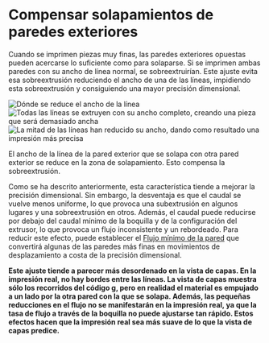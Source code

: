 Compensar solapamientos de paredes exteriores
====
Cuando se imprimen piezas muy finas, las paredes exteriores opuestas pueden acercarse lo suficiente como para solaparse. Si se imprimen ambas paredes con su ancho de línea normal, se sobreextruirían. Este ajuste evita esa sobreextrusión reduciendo el ancho de una de las líneas, impidiendo esta sobreextrusión y consiguiendo una mayor precisión dimensional.

![Dónde se reduce el ancho de la línea](../images/travel_compensate_overlapping_walls_enabled_schematic.svg)
![Todas las líneas se extruyen con su ancho completo, creando una pieza que será demasiado ancha](../images/travel_compensate_overlapping_walls_enabled_disabled.png)
![La mitad de las líneas han reducido su ancho, dando como resultado una impresión más precisa](../images/travel_compensate_overlapping_walls_enabled_enabled.png)

El ancho de la línea de la pared exterior que se solapa con otra pared exterior se reduce en la zona de solapamiento. Esto compensa la sobreextrusión.

Como se ha descrito anteriormente, esta característica tiende a mejorar la precisión dimensional. Sin embargo, la desventaja es que el caudal se vuelve menos uniforme, lo que provoca una subextrusión en algunos lugares y una sobreextrusión en otros. Además, el caudal puede reducirse por debajo del caudal mínimo de la boquilla y de la configuración del extrusor, lo que provoca un flujo inconsistente y un rebordeado. Para reducir este efecto, puede establecer el [Flujo mínimo de la pared](wall_min_flow.md) que convertirá algunas de las paredes más finas en movimientos de desplazamiento a costa de la precisión dimensional.

**Este ajuste tiende a parecer más desordenado en la vista de capas. En la impresión real, no hay bordes entre las líneas. La vista de capas muestra sólo los recorridos del código g, pero en realidad el material es empujado a un lado por la otra pared con la que se solapa. Además, las pequeñas reducciones en el flujo no se manifestarán en la impresión real, ya que la tasa de flujo a través de la boquilla no puede ajustarse tan rápido. Estos efectos hacen que la impresión real sea más suave de lo que la vista de capas predice.**